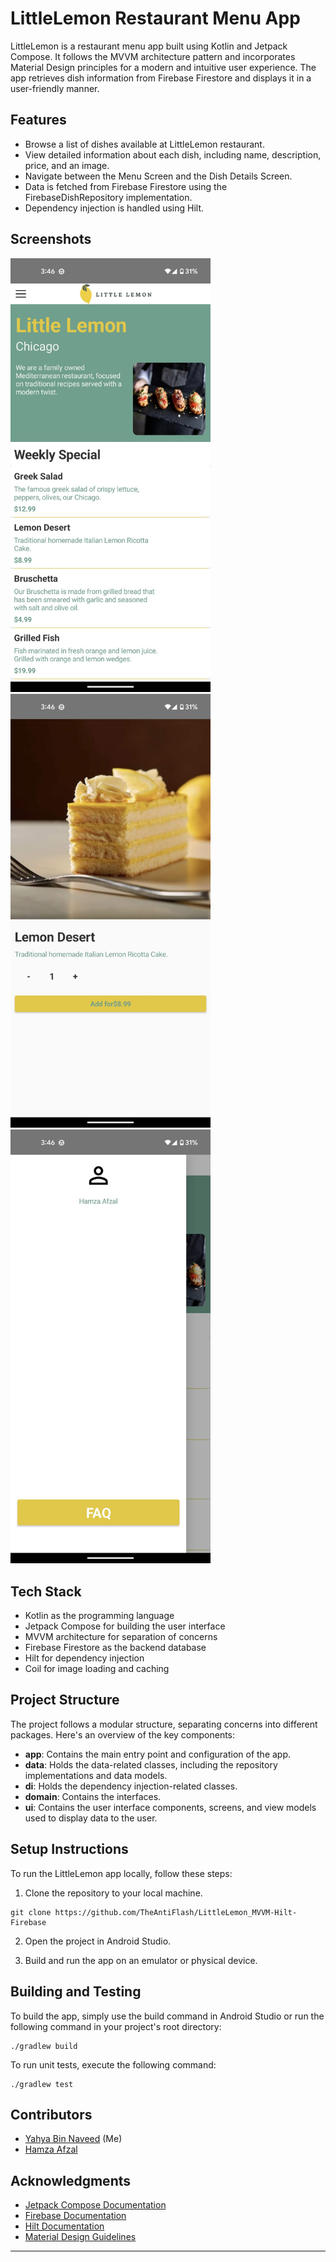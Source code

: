 # LittleLemon Restaurant Menu App

LittleLemon is a restaurant menu app built using Kotlin and Jetpack Compose. It follows the MVVM architecture pattern and incorporates Material Design principles for a modern and intuitive user experience. The app retrieves dish information from Firebase Firestore and displays it in a user-friendly manner.

## Features

- Browse a list of dishes available at LittleLemon restaurant.
- View detailed information about each dish, including name, description, price, and an image.
- Navigate between the Menu Screen and the Dish Details Screen.
- Data is fetched from Firebase Firestore using the FirebaseDishRepository implementation.
- Dependency injection is handled using Hilt.

## Screenshots
<img src="screenshots/LittleLemonMainScreen.png" alt="Little Lemon Main Screen" width="320" /> <img src="screenshots/LittleLemonDishDetails.png" alt="Little Lemon Dish Details" width="320" /> <img src="screenshots/LittleLemonDrawer.png" alt="Little Lemon Drawer" width="320" /> 


## Tech Stack

- Kotlin as the programming language
- Jetpack Compose for building the user interface
- MVVM architecture for separation of concerns
- Firebase Firestore as the backend database
- Hilt for dependency injection
- Coil for image loading and caching

## Project Structure

The project follows a modular structure, separating concerns into different packages. Here's an overview of the key components:


- **app**: Contains the main entry point and configuration of the app. 
- **data**: Holds the data-related classes, including the repository implementations and data models.
- **di**: Holds the dependency injection-related classes.
- **domain**: Contains the interfaces.
- **ui**: Contains the user interface components, screens, and view models used to display data to the user.

## Setup Instructions

To run the LittleLemon app locally, follow these steps:

1. Clone the repository to your local machine.

```
git clone https://github.com/TheAntiFlash/LittleLemon_MVVM-Hilt-Firebase
```

2. Open the project in Android Studio.

3. Build and run the app on an emulator or physical device.


## Building and Testing

To build the app, simply use the build command in Android Studio or run the following command in your project's root directory:

```
./gradlew build
```

To run unit tests, execute the following command:

```
./gradlew test
```
## Contributors

- [Yahya Bin Naveed](https://github.com/TheAntiFlash) (Me)
- [Hamza Afzal](https://github.com/introvertNerd00)

## Acknowledgments

- [Jetpack Compose Documentation](https://developer.android.com/jetpack/compose)
- [Firebase Documentation](https://firebase.google.com/docs)
- [Hilt Documentation](https://dagger.dev/hilt/)
- [Material Design Guidelines](https://material.io/design)

---
